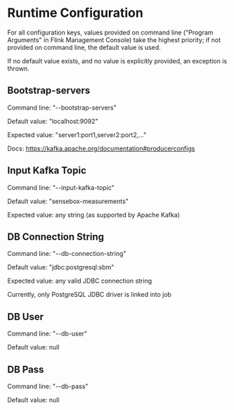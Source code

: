 Runtime Configuration
=====================

For all configuration keys, values provided on command line ("Program Arguments" in Flink Management Console) take the
highest priority; if not provided on command line, the default value is used.

If no default value exists, and no value is explicitly provided, an exception is thrown.



Bootstrap-servers
-----------------

Command line: "--bootstrap-servers"

Default value: "localhost:9092"

Expected value: "server1:port1,server2:port2,..."

Docs: https://kafka.apache.org/documentation#producerconfigs



Input Kafka Topic
-----------------

Command line: "--input-kafka-topic"

Default value: "sensebox-measurements"

Expected value: any string (as supported by Apache Kafka)



DB Connection String
--------------------

Command line: "--db-connection-string"

Default value: "jdbc:postgresql:sbm"

Expected value: any valid JDBC connection string

Currently, only PostgreSQL JDBC driver is linked into job



DB User
-------

Command line: "--db-user"

Default value: null



DB Pass
-------

Command line: "--db-pass"

Default value: null
